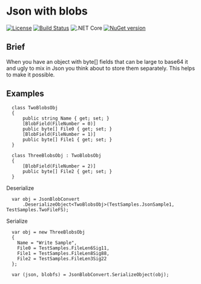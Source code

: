 # Json with blobs
  
[![License](http://img.shields.io/badge/license-mit-blue.svg?style=flat-square)](https://raw.githubusercontent.com/json-iterator/go/master/LICENSE)
[![Build Status](https://travis-ci.org/gvaduha/json-with-blobs.svg?branch=master)](https://travis-ci.org/gvaduha/json-with-blobs)
![.NET Core](https://github.com/gvaduha/json-with-blobs/workflows/.NET%20Core/badge.svg)
[![NuGet version](https://img.shields.io/nuget/v/json-with-blobs.svg?style=flat-square)](https://www.nuget.org/packages/json-with-blobs/1.0.0)
## Brief
When you have an object with byte[] fields that can be large to base64 it and ugly to mix in Json you think about to store them separately. This helps to make it possible.

## Examples
```
  class TwoBlobsObj
  {
      public string Name { get; set; }
      [BlobField(FileNumber = 0)]
      public byte[] File0 { get; set; }
      [BlobField(FileNumber = 1)]
      public byte[] File1 { get; set; }
  }

  class ThreeBlobsObj : TwoBlobsObj
  {
      [BlobField(FileNumber = 2)]
      public byte[] File2 { get; set; }
  }
```
Deserialize
```
  var obj = JsonBlobConvert
      .DeserializeObject<TwoBlobsObj>(TestSamples.JsonSample1, TestSamples.TwoFileFS);
```
Serialize
```
  var obj = new ThreeBlobsObj
  {
    Name = "Write Sample",
    File0 = TestSamples.FileLen6Sig11,
    File1 = TestSamples.FileLen8Sig88,
    File2 = TestSamples.FileLen3Sig22
  };

  var (json, blobfs) = JsonBlobConvert.SerializeObject(obj);
```
